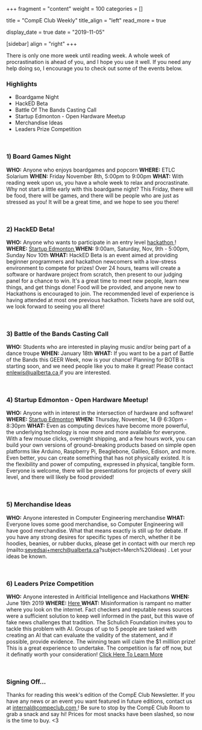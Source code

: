 +++
fragment = "content"
weight = 100
categories = []

title = "CompE Club Weekly"
title_align = "left"
read_more = true

display_date = true
date = "2019-11-05" 

[sidebar]
  align = "right"
+++
    


There is only one more week until reading week. A whole week of procrastination is ahead of you, and I hope you use it well. If you need any help doing so, I encourage you to check out some of the events below.
</br>

### Highlights

*  Boardgame Night
*  HackED Beta
*  Battle Of The Bands Casting Call
*  Startup Edmonton - Open Hardware Meetup
*  Merchandise Ideas
*  Leaders Prize Competition




</br>

### 1)  Board Games Night


**WHO:** Anyone who enjoys boardgames and popcorn
**WHERE:** ETLC Solarium
**WHEN:** Friday November 8th, 5:00pm to 9:00pm
**WHAT:** With reading week upon us, you have a whole week to relax and procrastinate. Why not start a little early with this boardgame night? This Friday, there will be food, there will be games, and there will be people who are just as stressed as you! It will be a great time, and we hope to see you there!


</br>

### 2)  HackED Beta!


**WHO:** Anyone who wants to participate in an entry level [hackathon ](https://hackedbeta.compeclub.com/) !
**WHERE:** [Startup Edmonton ](https://www.eventbrite.ca/e/hacked-beta-2019-tickets-75763084425#map-target)
**WHEN:** 9:00am, Saturday, Nov, 9th - 5:00pm, Sunday Nov 10th
**WHAT:** HackED Beta is an event aimed at providing beginner programmers and hackathon newcomers with a low-stress environment to compete for prizes! Over 24 hours, teams will create a software or hardware project from scratch, then present to our judging panel for a chance to win. It's a great time to meet new people, learn new things, and get things done! Food will be provided, and anyone new to Hackathons is encouraged to join. The recommended level of experience is having attended at most one previous hackathon. Tickets have are sold out, we look forward to seeing you all there!

</br>

### 3)  Battle of the Bands Casting Call


**WHO:** Students who are interested in playing music and/or being part of a dance troupe
**WHEN:**  January 18th
**WHAT:** If you want to be a part of Battle of the Bands this GEER Week, now is your chance! Planning for BOTB is starting soon, and we need people like you to make it great! Please contact [enlewis@ualberta.ca ](mailto:enlewis@ualberta.ca?subject=Battle%20of%20The%20Bands)  if you are interested.


</br>

### 4)  Startup Edmonton - Open Hardware Meetup!

**WHO:** Anyone with in interest in the intersection of hardware and software!
**WHERE:** [Startup Edmonton](https://www.eventbrite.ca/e/hacked-beta-2019-tickets-75763084425#map-target)
**WHEN:** Thursday, November, 14 @ 6:30pm - 8:30pm
**WHAT:** Even as computing devices have become more powerful, the underlying technology is now more and more available for everyone. With a few mouse clicks, overnight shipping, and a few hours work, you can build your own versions of ground-breaking products based on simple open platforms like Arduino, Raspberry Pi, Beaglebone, Galileo, Edison, and more. Even better, you can create something that has not physically existed. It is the flexibility and power of computing, expressed in physical, tangible form.
Everyone is welcome, there will be presentations for projects of every skill level, and there will likely be food provided!

</br>

### 5)  Merchandise Ideas


**WHO:** Anyone interested in Computer Engineering merchandise
**WHAT:** Everyone loves some good merchandise, so Computer Engineering will have good merchandise. What that means exactly is still up for debate. If you have any strong desires for specific types of merch, whether it be hoodies, beanies, or rubber ducks, please get in contact with our merch rep (mailto:seyedsaj+merch@ualberta.ca?subject=Merch%20Ideas) . Let your ideas be known.



</br>

### 6)  Leaders Prize Competition


**WHO:** Anyone interested in Aritificial Intelligence and Hackathons
**WHEN:**  June 19th 2019
**WHERE:** [Here ](https://leadersprize.truenorthwaterloo.com/en/)
**WHAT:** Misinformation is rampant no matter where you look on the internet. Fact checkers and reputable news sources were a sufficient solution to keep well informed in the past, but this wave of fake news challenges that tradition. The Schulich Foundation invites you to tackle this problem with AI. Groups of up to 5 people are tasked with creating an AI that can evaluate the validity of the statement, and if possible, provide evidence. The winning team will claim the $1 milllion prize! This is a great experience to undertake. The competition is far off now, but it definatly worth your consideration!
[Click Here To Learn More ](https://leadersprize.truenorthwaterloo.com/en/)


</br>

### Signing Off...

Thanks for reading this week's edition of the CompE Club Newsletter.  If you have any news or an event you want featured in future editions, contact us at [internal@compeclub.com ](mailto:internal@compeclub.com) !  Be sure to stop by the CompE Club Room to grab a snack and say hi! Prices for most snacks have been slashed, so now is the time to buy. <3



</br>
